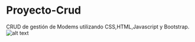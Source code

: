 # Proyecto-Crud
CRUD de gestión de Modems utilizando CSS,HTML,Javascript y Bootstrap.
![alt text](https://raw.githubusercontent.com/LucasLob/Proyecto-Crud/blob/master/imagenes/Selecci%C3%B3n_014.png)
